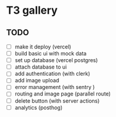 # T3 gallery

## TODO

- [ ] make it deploy (vercel)
- [ ] build basic ui with mock data
- [ ] set up database (vercel postgres)
- [ ] attach database to ui
- [ ] add authentication (with clerk)
- [ ] add image upload
- [ ] error management (with sentry )  
- [ ] routing and image page (parallel route)
- [ ] delete button (with server actions)
- [ ] analytics (posthog)